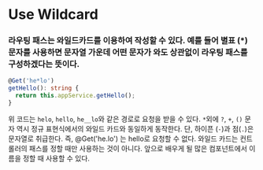 # Use Wildcard

### 라우팅 패스는 와일드카드를 이용하여 작성할 수 있다. 예를 들어 별표 (*) 문자를 사용하면 문자열 가운데 어떤 문자가 와도 상관없이 라우팅 패스를 구성하겠다는 뜻이다.

```typescript
@Get('he*lo')
getHello(): string {
  return this.appService.getHello();
}
```

위 코드는 `helo`, `hello`, `he__lo`와 같은 경로로 요청을 받을 수 있다. `*`외에 `?`, `+`, `()` 문자 역시 정규 표현식에서의 와일드 카드와 동일하게 동작한다. 단, 하이픈 (`-`)과 점(`.`)은 문자열로 취급한다. 즉, @Get('he.lo') 는 hello로 요청할 수 없다. 와일드 카드는 컨트롤러의 패스를 정할 때만 사용하는 것이 아니다. 앞으로 배우게 될 많은 컴포넌트에서 이름을 정할 때 사용할 수 있다.